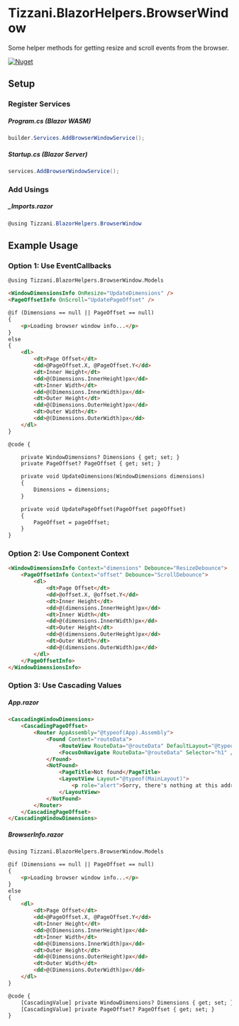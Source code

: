 # Tizzani.BlazorHelpers.BrowserWindow

Some helper methods for getting resize and scroll events from the browser.

[![Nuget](https://img.shields.io/nuget/v/Tizzani.BlazorHelpers.BrowserWindow)](https://www.nuget.org/packages/Tizzani.BlazorHelpers.BrowserWindow/1.0.0)

## Setup

### Register Services

##### Program.cs (Blazor WASM)
```csharp
builder.Services.AddBrowserWindowService();
```
##### Startup.cs (Blazor Server)
```csharp
services.AddBrowserWindowService();
```

### Add Usings

##### \_Imports.razor
```csharp
@using Tizzani.BlazorHelpers.BrowserWindow
```

## Example Usage

### Option 1: Use EventCallbacks

```html
@using Tizzani.BlazorHelpers.BrowserWindow.Models

<WindowDimensionsInfo OnResize="UpdateDimensions" />
<PageOffsetInfo OnScroll="UpdatePageOffset" />

@if (Dimensions == null || PageOffset == null)
{
    <p>Loading browser window info...</p>
}
else
{
    <dl>
        <dt>Page Offset</dt>
        <dd>@PageOffset.X, @PageOffset.Y</dd>
        <dt>Inner Height</dt>
        <dd>@(Dimensions.InnerHeight)px</dd>
        <dt>Inner Width</dt>
        <dd>@(Dimensions.InnerWidth)px</dd>
        <dt>Outer Height</dt>
        <dd>@(Dimensions.OuterHeight)px</dd>
        <dt>Outer Width</dt>
        <dd>@(Dimensions.OuterWidth)px</dd>
    </dl>
}

@code {

    private WindowDimensions? Dimensions { get; set; }
    private PageOffset? PageOffset { get; set; }

    private void UpdateDimensions(WindowDimensions dimensions)
    {
        Dimensions = dimensions;
    }

    private void UpdatePageOffset(PageOffset pageOffset)
    {
        PageOffset = pageOffset;
    }
}
```

### Option 2: Use Component Context
```html
<WindowDimensionsInfo Context="dimensions" Debounce="ResizeDebounce">
    <PageOffsetInfo Context="offset" Debounce="ScrollDebounce">
        <dl>
            <dt>Page Offset</dt>
            <dd>@offset.X, @offset.Y</dd>
            <dt>Inner Height</dt>
            <dd>@(dimensions.InnerHeight)px</dd>
            <dt>Inner Width</dt>
            <dd>@(dimensions.InnerWidth)px</dd>
            <dt>Outer Height</dt>
            <dd>@(dimensions.OuterHeight)px</dd>
            <dt>Outer Width</dt>
            <dd>@(dimensions.OuterWidth)px</dd>
        </dl>
    </PageOffsetInfo>
</WindowDimensionsInfo>

```

### Option 3: Use Cascading Values
##### App.razor
```html
<CascadingWindowDimensions>
    <CascadingPageOffset>
        <Router AppAssembly="@typeof(App).Assembly">
            <Found Context="routeData">
                <RouteView RouteData="@routeData" DefaultLayout="@typeof(MainLayout)" />
                <FocusOnNavigate RouteData="@routeData" Selector="h1" />
            </Found>
            <NotFound>
                <PageTitle>Not found</PageTitle>
                <LayoutView Layout="@typeof(MainLayout)">
                    <p role="alert">Sorry, there's nothing at this address.</p>
                </LayoutView>
            </NotFound>
        </Router>
    </CascadingPageOffset>
</CascadingWindowDimensions>
```

##### BrowserInfo.razor
```html
@using Tizzani.BlazorHelpers.BrowserWindow.Models

@if (Dimensions == null || PageOffset == null)
{
    <p>Loading browser window info...</p>
}
else
{
    <dl>
        <dt>Page Offset</dt>
        <dd>@PageOffset.X, @PageOffset.Y</dd>
        <dt>Inner Height</dt>
        <dd>@(Dimensions.InnerHeight)px</dd>
        <dt>Inner Width</dt>
        <dd>@(Dimensions.InnerWidth)px</dd>
        <dt>Outer Height</dt>
        <dd>@(Dimensions.OuterHeight)px</dd>
        <dt>Outer Width</dt>
        <dd>@(Dimensions.OuterWidth)px</dd>
    </dl>
}

@code {
    [CascadingValue] private WindowDimensions? Dimensions { get; set; }
    [CascadingValue] private PageOffset? PageOffset { get; set; }
}
```
